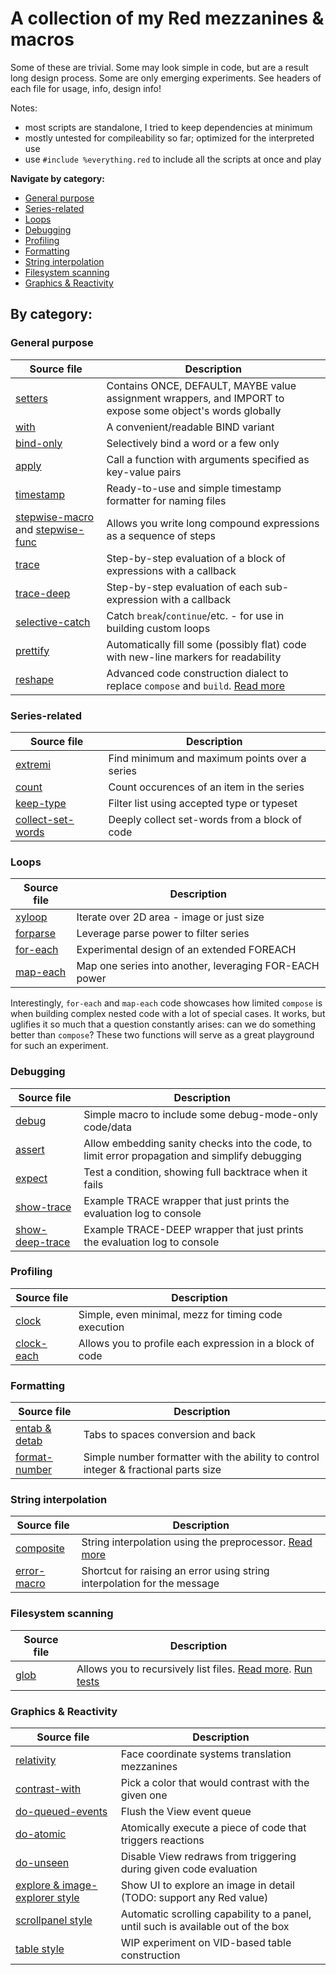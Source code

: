 # A collection of my Red mezzanines & macros

Some of these are trivial. Some may look simple in code, but are a result long design process. Some are only emerging experiments. See headers of each file for usage, info, design info!

Notes:
- most scripts are standalone, I tried to keep dependencies at minimum
- mostly untested for compileability so far; optimized for the interpreted use
- use `#include %everything.red` to include all the scripts at once and play

**Navigate by category:**
* [General purpose](#general-purpose)
* [Series-related](#series-related)
* [Loops](#loops)
* [Debugging](#debugging)
* [Profiling](#profiling)
* [Formatting](#formatting)
* [String interpolation](#string-interpolation)
* [Filesystem scanning](#filesystem-scanning)
* [Graphics & Reactivity](#graphics-reactivity)


## By category:

### General purpose
| Source file                            | Description |
| ---                                    | --- |
| [setters](setters.red)                 | Contains ONCE, DEFAULT, MAYBE value assignment wrappers, and IMPORT to expose some object's words globally |
| [with](with.red)                       | A convenient/readable BIND variant |
| [bind-only](bind-only.red)             | Selectively bind a word or a few only |
| [apply](apply.red)                     | Call a function with arguments specified as key-value pairs |
| [timestamp](timestamp.red)             | Ready-to-use and simple timestamp formatter for naming files |
| [stepwise-macro](stepwise-macro.red) and [stepwise-func](stepwise-func.red) | Allows you write long compound expressions as a sequence of steps |
| [trace](trace.red)                     | Step-by-step evaluation of a block of expressions with a callback |
| [trace-deep](trace-deep.red)           | Step-by-step evaluation of each sub-expression with a callback |
| [selective-catch](selective-catch.red) | Catch `break`/`continue`/etc. - for use in building custom loops |
| [prettify](prettify.red)               | Automatically fill some (possibly flat) code with new-line markers for readability |
| [reshape](reshape.red)                 | Advanced code construction dialect to replace `compose` and `build`. [Read more](reshape.md) |

### Series-related
| Source file                                | Description |
| ---                                        | --- |
| [extremi](extremi.red)                     | Find minimum and maximum points over a series |
| [count](count.red)                         | Count occurences of an item in the series |
| [keep-type](keep-type.red)                 | Filter list using accepted type or typeset |
| [collect-set-words](collect-set-words.red) | Deeply collect set-words from a block of code |

### Loops
| Source file                                | Description |
| ---                                        | --- |
| [xyloop](xyloop.red)                       | Iterate over 2D area - image or just size |
| [forparse](forparse.red)                   | Leverage parse power to filter series |
| [for-each](for-each.red)                   | Experimental design of an extended FOREACH |
| [map-each](map-each.red)                   | Map one series into another, leveraging FOR-EACH power |

Interestingly, `for-each` and `map-each` code showcases how limited `compose` is when building complex nested code with a lot of special cases.
It works, but uglifies it so much that a question constantly arises: can we do something better than `compose`?
These two functions will serve as a great playground for such an experiment.

### Debugging
| Source file                            | Description |
| ---                                    | --- |
| [debug](debug.red)                     | Simple macro to include some debug-mode-only code/data |
| [assert](assert.red)                   | Allow embedding sanity checks into the code, to limit error propagation and simplify debugging |
| [expect](expect.red)                   | Test a condition, showing full backtrace when it fails |
| [show-trace](show-trace.red)           | Example TRACE wrapper that just prints the evaluation log to console |
| [show-deep-trace](show-deep-trace.red) | Example TRACE-DEEP wrapper that just prints the evaluation log to console |

### Profiling
| Source file                  | Description |
| ---                          | --- |
| [clock](clock.red)           | Simple, even minimal, mezz for timing code execution |
| [clock-each](clock-each.red) | Allows you to profile each expression in a block of code |

### Formatting
| Source file                        | Description |
| ---                                | --- |
| [entab & detab](tabs.red)          | Tabs to spaces conversion and back |
| [format-number](format-number.red) | Simple number formatter with the ability to control integer & fractional parts size |

### String interpolation
| Source file                        | Description |
| ---                                | --- |
| [composite](composite.red)         | String interpolation using the preprocessor. [Read more](composite.md) |
| [error-macro](error-macro.red)     | Shortcut for raising an error using string interpolation for the message |

### Filesystem scanning
| Source file                  | Description |
| ---                          | --- |
| [glob](glob.red)             | Allows you to recursively list files. [Read more](glob.md). [Run tests](glob-test.red) |

### Graphics & Reactivity
| Source file                              | Description |
| ---                                      | --- |
| [relativity](relativity.red)             | Face coordinate systems translation mezzanines |
| [contrast-with](contrast-with.red)       | Pick a color that would contrast with the given one |
| [do-queued-events](do-queued-events.red) | Flush the View event queue |
| [do-atomic](do-atomic.red)               | Atomically execute a piece of code that triggers reactions |
| [do-unseen](do-unseen.red)               | Disable View redraws from triggering during given code evaluation |
| [explore & image-explorer style](explore.red) | Show UI to explore an image in detail (TODO: support any Red value) |
| [scrollpanel style](scrollpanel.red)     | Automatic scrolling capability to a panel, until such is available out of the box |
| [table style](table.red)                 | WIP experiment on VID-based table construction |

